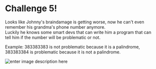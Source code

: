 
# Challenge 5!
Looks like Johnny's braindamage is getting worse, now he can't even remember his grandma's phone number anymore.  
Luckily he knows some smart devs that can write him a program that can tell him if the number will be problematic or not.

Example: 383383383 is not problematic because it is a palindrome, 383383384 is problematic because it is not a palindrome.

![enter image description here](https://www.icegif.com/wp-content/uploads/2023/02/icegif-34.gif)
